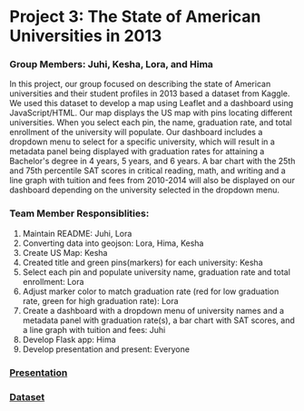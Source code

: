 # Project 3: The State of American Universities in 2013

### Group Members: Juhi, Kesha, Lora, and Hima

In this project, our group focused on describing the state of American universities and their student profiles in 2013 based a dataset from Kaggle. We used this dataset to develop a map using Leaflet and a dashboard using JavaScript/HTML. Our map displays the US map with pins locating different universities. When you select each pin, the name, graduation rate, and total enrollment of the university will populate. Our dashboard includes a dropdown menu to select for a specific university, which will result in a metadata panel being displayed with graduation rates for attaining a Bachelor's degree in 4 years, 5 years, and 6 years. A bar chart with the 25th and 75th percentile SAT scores in critical reading, math, and writing and a line graph with tuition and fees from 2010-2014 will also be displayed on our dashboard depending on the university selected in the dropdown menu.

### Team Member Responsiblities: 
1. Maintain README: Juhi, Lora
2. Converting data into geojson: Lora, Hima, Kesha
3. Create US Map: Kesha
4. Created title and green pins(markers) for each university: Kesha
5. Select each pin and populate university name, graduation rate and total enrollment: Lora
6. Adjust marker color to match graduation rate (red for low graduation rate, green for high graduation rate): Lora
7. Create a dashboard with a dropdown menu of university names and a metadata panel with graduation rate(s), a bar chart with SAT scores, and a line graph with tuition and fees: Juhi
8. Develop Flask app: Hima
9. Develop presentation and present: Everyone

### [Presentation](https://docs.google.com/presentation/d/16MGWfZJCotK0P8OZmjzaX3lvFx-8145NvsQd3Tv3eiM/edit?usp=sharing) 
### [Dataset](https://www.kaggle.com/code/devisangeetha/find-your-university-in-us-with-leaflet-viz/input) 

